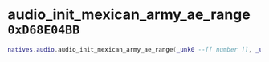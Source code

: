 # audio_init_mexican_army_ae_range `0xD68E04BB`

```lua
natives.audio.audio_init_mexican_army_ae_range(_unk0 --[[ number ]], _unk1 --[[ number ]])
```